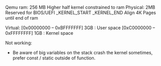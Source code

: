 Qemu ram: 256 MB
Higher half kernel constrained to ram
Physical:
2MB Reserved for BIOS/UEFI
_KERNEL_START
_KERNEL_END
Align 4K
Pages until end of ram

Virtual:
[0x00000000 – 0xBFFFFFFF] 3GB : User space
[0xC0000000 – 0xFFFFFFFF] 1GB : Kernel space

Not working:
- Be aware of big variables on the stack crash the kernel sometimes, prefer const / static outside of function.